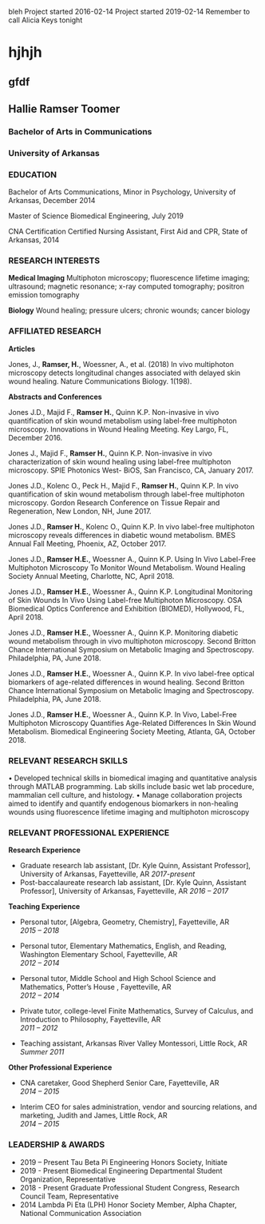 bleh
Project started 2016-02-14
Project started 2019-02-14
Remember to call Alicia Keys tonight
# hjhjh
## gfdf


## Hallie Ramser Toomer

### Bachelor of Arts in Communications
### University of Arkansas


### EDUCATION

Bachelor of Arts	Communications, Minor in Psychology, University of Arkansas, December 2014

Master of Science	Biomedical Engineering, July 2019

CNA Certification	Certified Nursing Assistant, First Aid and CPR, State of Arkansas, 2014

### RESEARCH INTERESTS

**Medical Imaging** 	Multiphoton microscopy; fluorescence lifetime imaging; ultrasound; magnetic resonance; x-ray computed tomography; positron emission tomography

**Biology** 	Wound healing; pressure ulcers; chronic wounds; cancer biology

### AFFILIATED RESEARCH 

**Articles**

Jones, J., **Ramser, H.**, Woessner, A., et al. (2018) In vivo multiphoton microscopy detects longitudinal changes associated with delayed skin wound healing. Nature Communications Biology. 1(198).

**Abstracts and Conferences**

Jones J.D., Majid F., **Ramser H.**, Quinn K.P.  Non-invasive in vivo quantification of skin wound metabolism using label-free multiphoton microscopy.  Innovations in Wound Healing Meeting. Key Largo, FL, December 2016.

Jones J., Majid F., **Ramser H.**, Quinn K.P.  Non-invasive in vivo characterization of skin 	wound healing using label-free multiphoton microscopy.  SPIE Photonics West- BiOS, San Francisco, CA, January 2017.

Jones J.D., Kolenc O., Peck H., Majid F., **Ramser H.**, Quinn K.P.  In vivo quantification of skin wound metabolism through label-free multiphoton microscopy.  Gordon Research Conference on Tissue Repair and Regeneration, New London, NH, June 2017.

Jones J.D., **Ramser H.**, Kolenc O., Quinn K.P.  In vivo label-free multiphoton microscopy reveals differences in diabetic wound metabolism.  BMES Annual Fall Meeting, Phoenix, AZ, October 2017.

Jones J.D., **Ramser H.E.**, Woessner A., Quinn K.P.  Using In Vivo Label-Free Multiphoton Microscopy To Monitor Wound Metabolism.  Wound Healing Society Annual Meeting, Charlotte, NC, April 2018.

Jones J.D., **Ramser H.E.**, Woessner A., Quinn K.P. Longitudinal Monitoring of Skin Wounds In Vivo Using Label-free Multiphoton Microscopy. OSA Biomedical Optics Conference and Exhibition (BIOMED), Hollywood, FL, April 2018.

Jones J.D., **Ramser H.E.**, Woessner A., Quinn K.P. Monitoring diabetic wound metabolism through in vivo multiphoton microscopy.  Second Britton Chance International Symposium on Metabolic Imaging and Spectroscopy. Philadelphia, PA, June 2018.

Jones J.D., **Ramser H.E.**, Woessner A., Quinn K.P. In vivo label-free optical biomarkers of age-related differences in wound healing.  Second Britton Chance International Symposium on Metabolic Imaging and Spectroscopy. Philadelphia, PA, June 2018.

Jones J.D., **Ramser H.E.**, Woessner A., Quinn K.P. In Vivo, Label-Free Multiphoton Microscopy Quantifies Age-Related Differences In Skin Wound Metabolism. Biomedical Engineering Society Meeting, Atlanta, GA, October 2018.

### RELEVANT RESEARCH SKILLS

•	Developed technical skills in biomedical imaging and quantitative analysis through MATLAB programming. Lab skills include basic wet lab procedure, mammalian cell culture, and histology.
•	Manage collaboration projects aimed to identify and quantify endogenous biomarkers in non-healing wounds using fluorescence lifetime imaging and multiphoton microscopy

### RELEVANT PROFESSIONAL EXPERIENCE

**Research Experience**

* Graduate research lab assistant, [Dr. Kyle Quinn, Assistant Professor], University of Arkansas, Fayetteville, AR         _2017-present_	
* Post-baccalaureate research lab assistant, [Dr. Kyle Quinn, Assistant Professor], University of Arkansas, Fayetteville, AR _2016 – 2017_	

**Teaching Experience**

* Personal tutor, [Algebra, Geometry, Chemistry], Fayetteville, AR                                                           
_2015 – 2018_	

* Personal tutor, Elementary Mathematics, English, and Reading, Washington Elementary School, Fayetteville, AR               
_2012 – 2014_

* Personal tutor, Middle School and High School Science and Mathematics, Potter’s House	, Fayetteville, AR                   
_2012 – 2014_

* Private tutor, college-level Finite Mathematics, Survey of Calculus, and Introduction to Philosophy, Fayetteville, AR      
_2011 – 2012_

* Teaching assistant, Arkansas River Valley Montessori, Little Rock, AR                                                      
_Summer 2011_

**Other Professional Experience**

* CNA caretaker, Good Shepherd Senior Care, Fayetteville, AR                                                                
_2014 – 2015_

* Interim CEO for sales administration, vendor and sourcing relations, and marketing, Judith and James, Little Rock, AR      
_2014 – 2015_


### LEADERSHIP & AWARDS

* 2019 – Present	Tau Beta Pi Engineering Honors Society, Initiate	
* 2019 - Present	Biomedical Engineering Departmental Student Organization, Representative
* 2018 - Present	Graduate Professional Student Congress, Research Council Team, Representative
* 2014	Lambda Pi Eta (LPH) Honor Society Member, Alpha Chapter, National Communication Association
